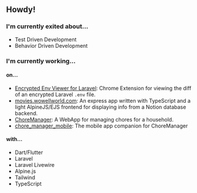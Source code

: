 ## Howdy! 

### I'm currently exited about...
- Test Driven Development
- Behavior Driven Development

### I'm currently working...

#### on...
- [Encrypted Env Viewer for Laravel](https://github.com/JHWelch/encrypted-env-viewer): Chrome Extension for viewing the diff of an encrypted Laravel `.env` file.
- [movies.wowellworld.com](https://github.com/JHWelch/movies.wowellworld.com): An express app written with TypeScript and a light AlpineJS/EJS frontend for displaying info from a Notion database backend.
- [ChoreManager](https://github.com/JHWelch/ChoreManager): A WebApp for managing chores for a household.
- [chore_manager_mobile](https://github.com/JHWelch/chore_manager_mobile): The mobile app companion for ChoreManager

#### with...
- Dart/Flutter
- Laravel
- Laravel Livewire
- Alpine.js
- Tailwind
- TypeScript
